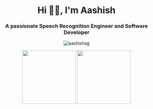 


<h1 align="center">Hi 👋🏻, I'm Aashish</h1>
<h3 align="center">A passionate Speech Recognition Engineer and Software Developer</h3>

<p align="center"> <img src="https://komarev.com/ghpvc/?username=aashishag" alt="aashishag" /> </p>

<p align="center">
  <img src="https://github-readme-stats.vercel.app/api?username=aashishag&count_private=true&show_icons=true" height="170px">
  <img src="https://github-readme-stats.vercel.app/api/top-langs/?username=aashishag&layout=compact" height="170px">
</p>

<!--
**AASHISHAG/AASHISHAG** is a ✨ _special_ ✨ repository because its `README.md` (this file) appears on your GitHub profile.

Here are some ideas to get you started:

- 🔭 I’m currently working on ...
- 🌱 I’m currently learning ...
- 👯 I’m looking to collaborate on ...
- 🤔 I’m looking for help with ...
- 💬 Ask me about ...
- 📫 How to reach me: ...
- 😄 Pronouns: ...
- ⚡ Fun fact: ...
- ### Hi there 👋
-->
